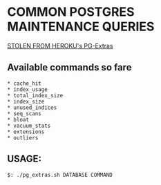 # COMMON POSTGRES MAINTENANCE QUERIES

 [STOLEN FROM HEROKU's PG-Extras](https://github.com/heroku/heroku-pg-extras)

##  Available commands so fare

    * cache_hit
    * index_usage
    * total_index_size
    * index_size
    * unused_indices
    * seq_scans
    * bloat
    * vacuum_stats
    * extensions
    * outliers

## USAGE:

    $: ./pg_extras.sh DATABASE COMMAND
